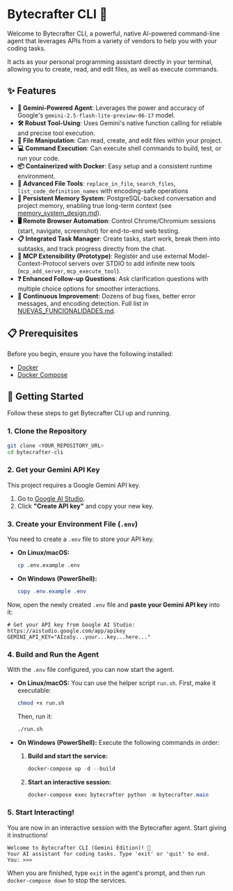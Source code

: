 # Bytecrafter CLI 🤖

Welcome to Bytecrafter CLI, a powerful, native AI-powered command-line agent that leverages APIs from a variety of vendors to help you with your coding tasks.

It acts as your personal programming assistant directly in your terminal, allowing you to create, read, and edit files, as well as execute commands.

## ✨ Features

-   **🤖 Gemini-Powered Agent**: Leverages the power and accuracy of Google's `gemini-2.5-flash-lite-preview-06-17` model.
-   **🛠️ Robust Tool-Using**: Uses Gemini's native function calling for reliable and precise tool execution.
-   **📂 File Manipulation**: Can read, create, and edit files within your project.
-   **💻 Command Execution**: Can execute shell commands to build, test, or run your code.
-   **📦 Containerized with Docker**: Easy setup and a consistent runtime environment.
-   **📑 Advanced File Tools**: `replace_in_file`, `search_files`, `list_code_definition_names` with encoding-safe operations 
-   **🧠 Persistent Memory System**: PostgreSQL-backed conversation and project memory, enabling true long-term context (see [memory_system_design.md](memory_system_design.md)).
-   **🖥️ Remote Browser Automation**: Control Chrome/Chromium sessions (start, navigate, screenshot) for end-to-end web testing.
-   **📋 Integrated Task Manager**: Create tasks, start work, break them into subtasks, and track progress directly from the chat.
-   **🔌 MCP Extensibility (Prototype)**: Register and use external Model-Context-Protocol servers over STDIO to add infinite new tools (`mcp_add_server`, `mcp_execute_tool`).
-   **❓ Enhanced Follow-up Questions**: Ask clarification questions with multiple choice options for smoother interactions.
-   **📝 Continuous Improvement**: Dozens of bug fixes, better error messages, and encoding detection. Full list in [NUEVAS_FUNCIONALIDADES.md](NUEVAS_FUNCIONALIDADES.md).

## 📋 Prerequisites

Before you begin, ensure you have the following installed:

-   [Docker](https://docs.docker.com/get-docker/)
-   [Docker Compose](https://docs.docker.com/compose/install/)

## 🚀 Getting Started

Follow these steps to get Bytecrafter CLI up and running.

### 1. Clone the Repository

```bash
git clone <YOUR_REPOSITORY_URL>
cd bytecrafter-cli
```

### 2. Get your Gemini API Key

This project requires a Google Gemini API key.

1.  Go to [Google AI Studio](https://aistudio.google.com/app/apikey).
2.  Click **"Create API key"** and copy your new key.

### 3. Create your Environment File (`.env`)

You need to create a `.env` file to store your API key.

-   **On Linux/macOS:**
    ```bash
    cp .env.example .env
    ```
-   **On Windows (PowerShell):**
    ```powershell
    copy .env.example .env
    ```

Now, open the newly created `.env` file and **paste your Gemini API key** into it:

```env
# Get your API key from Google AI Studio: https://aistudio.google.com/app/apikey
GEMINI_API_KEY="AIzaSy...your...key...here..."
```

### 4. Build and Run the Agent

With the `.env` file configured, you can now start the agent.

-   **On Linux/macOS:**
    You can use the helper script `run.sh`. First, make it executable:
    ```bash
    chmod +x run.sh
    ```
    Then, run it:
    ```bash
    ./run.sh
    ```

-   **On Windows (PowerShell):**
    Execute the following commands in order:
    1.  **Build and start the service:**
        ```powershell
        docker-compose up -d --build
        ```
    2.  **Start an interactive session:**
        ```powershell
        docker-compose exec bytecrafter python -m bytecrafter.main
        ```

### 5. Start Interacting!

You are now in an interactive session with the Bytecrafter agent. Start giving it instructions!

```
Welcome to Bytecrafter CLI (Gemini Edition)! 🤖
Your AI assistant for coding tasks. Type 'exit' or 'quit' to end.
You: >>>
```

When you are finished, type `exit` in the agent's prompt, and then run `docker-compose down` to stop the services.


